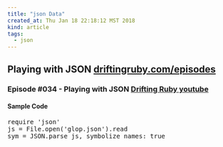 ```yaml
---
title: "json Data"
created_at: Thu Jan 18 22:18:12 MST 2018
kind: article
tags:
  - json
---
```


<h2>
  Playing with JSON
  <a href="https://www.driftingruby.com/episodes/playing-with-json" target="_blank">driftingruby.com/episodes</a>
</h2>

<h3>
  Episode #034 - Playing with JSON
  <a href="https://www.youtube.com/watch?v=gvJq257Drp0" target="_blank">Drifting Ruby youtube</a>
</h3>

<h4>Sample Code</h4>

<pre>
require 'json'
js = File.open('glop.json').read
sym = JSON.parse js, symbolize_names: true
</pre>

<!--
html boilerplate
<a href="" target="_blank"></a>
<a name=""></a>
<img src="" width="400px">
<ul>
  <li></li>
</ul>
<pre>
</pre>
<p style="margin-bottom: 2em;"></p>
<hr style="border: 0; height: 3px; background: #333; background-image: linear-gradient(to right, #ccc, #333, #ccc);">
<pre><code>
</code></pre>
<math xmlns='http://www.w3.org/1998/Math/MathML' display='block'>
</math>
-->
